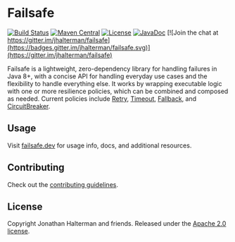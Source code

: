 # Failsafe

[![Build Status](https://github.com/failsafe-lib/failsafe/workflows/build/badge.svg)](https://github.com/failsafe-lib/failsafe/actions)
[![Maven Central](https://img.shields.io/maven-central/v/dev.failsafe/failsafe.svg?maxAge=60&colorB=53C92E)](https://maven-badges.herokuapp.com/maven-central/dev.failsafe/failsafe)
[![License](http://img.shields.io/:license-apache-brightgreen.svg)](http://www.apache.org/licenses/LICENSE-2.0.html)
[![JavaDoc](https://img.shields.io/maven-central/v/dev.failsafe/failsafe.svg?maxAge=60&label=javadoc)](https://failsafe.dev/javadoc/)
[![Join the chat at https://gitter.im/jhalterman/failsafe](https://badges.gitter.im/jhalterman/failsafe.svg)](https://gitter.im/jhalterman/failsafe)

Failsafe is a lightweight, zero-dependency library for handling failures in Java 8+, with a concise API for handling everyday use cases and the flexibility to handle everything else. It works by wrapping executable logic with one or more resilience policies, which can be combined and composed as needed. Current policies include [Retry](https://failsafe.dev/retry/), [Timeout](https://failsafe.dev/timeout/), [Fallback](https://failsafe.dev/fallback/), and [CircuitBreaker](https://failsafe.dev/circuit-breaker/).

## Usage

Visit [failsafe.dev](https://failsafe.dev) for usage info, docs, and additional resources.

## Contributing

Check out the [contributing guidelines](https://github.com/failsafe-lib/failsafe/blob/master/CONTRIBUTING.md).

## License

Copyright Jonathan Halterman and friends. Released under the [Apache 2.0 license](https://github.com/failsafe-lib/failsafe/blob/master/LICENSE).